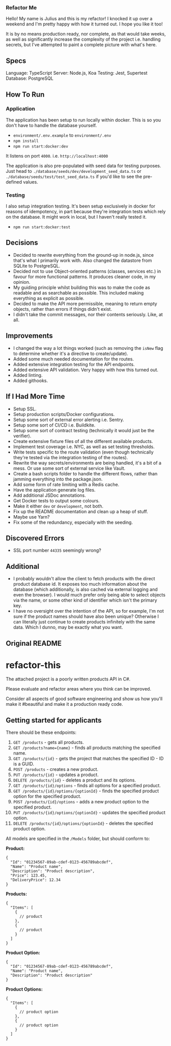 ### Refactor Me

Hello! My name is Julius and this is my refactor! I knocked it up over a weekend and I'm pretty happy with how it turned out. I hope you like it too!

It is by no means production ready, nor complete, as that would take weeks, as well as significantly increase the complexity of the project i.e. handling secrets, but I've attempted to paint a complete picture with what's here.

## Specs

Language: TypeScript
Server: Node.js, Koa
Testing: Jest, Supertest
Database: PostgreSQL

## How To Run

### Application

The application has been setup to run locally within docker. This is so you don't have to handle the database yourself.

- `environment/.env.example` to `environment/.env`
- `npm install`
- `npm run start:docker:dev`

It listens on port `4000`. i.e. `http://localhost:4000`

The application is also pre-populated with seed data for testing purposes. Just head to `./database/seeds/dev/development_seed_data.ts` or `./database/seeds/test/test_seed_data.ts` if you'd like to see the pre-defined values.

### Testing

I also setup integration testing. It's been setup exclusively in docker for reasons of idempotency, in part because they're integration tests which rely on the database. It might work in local, but I haven't really tested it.

- `npm run start:docker:test`

## Decisions

- Decided to rewrite everything from the ground-up in node.js, since that's what I primarily work with. Also changed the datastore from SQLite to PostgreSQL.
- Decided not to use Object-oriented patterns (classes, services etc.) in favour for more functional patterns. It produces cleaner code, in my opinion.
- My guiding principle whilst building this was to make the code as readable and as searchable as possible. This included making everything as explicit as possible.
- Decided to make the API more permissible, meaning to return empty objects, rather than errors if things didn't exist.
- I didn't take the commit messages, nor their contents seriously. Like, at all.

## Improvements

- I changed the way a lot things worked (such as removing the `isNew` flag to determine whether it's a directive to create/update).
- Added some much needed documentation for the routes.
- Added extensive integration testing for the API endpoints.
- Added extensive API validation. Very happy with how this turned out.
- Added linting.
- Added githooks.

## If I Had More Time

- Setup SSL.
- Setup production scripts/Docker configurations.
- Setup some sort of external error alerting i.e. Sentry.
- Setup some sort of CI/CD i.e. Buildkite.
- Setup some sort of contract testing (technically it would just be the verifier).
- Create extensive fixture files of all the different available products.
- Implement test coverage i.e. NYC, as well as set testing thresholds.
- Write tests specific to the route validation (even though technically they're tested via the integration testing of the routes).
- Rewrite the way secrets/environments are being handled, it's a bit of a mess. Or use some sort of external service like Vault.
- Create a bash scripts folder to handle the different flows, rather than jamming everything into the package.json.
- Add some form of rate limiting with a Redis cache.
- Have the application generate log files.
- Add additional JSDoc annotations.
- Get Docker tests to output some colours.
- Make it either `dev` or `development`, not both.
- Fix up the README documentation and clean up a heap of stuff.
- Maybe use Yarn?
- Fix some of the redundancy, especially with the seeding.

## Discovered Errors

- SSL port number `44335` seemingly wrong?

## Additional

- I probably wouldn't allow the client to fetch products with the direct product database id. It exposes too much information about the database (which additionally, is also cached via external logging and even the browser). I would much prefer only being able to select objects via the name, or some other kind of identifier which isn't the primary key.
- I have no oversight over the intention of the API, so for example, I'm not sure if the product names should have also been unique? Otherwise I can literally just continue to create products infinitely with the same data. Which I dunno, may be exactly what you want.

## Original README

# refactor-this
The attached project is a poorly written products API in C#.

Please evaluate and refactor areas where you think can be improved.

Consider all aspects of good software engineering and show us how you'll make it #beautiful and make it a production ready code.

## Getting started for applicants

There should be these endpoints:

1. `GET /products` - gets all products.
2. `GET /products?name={name}` - finds all products matching the specified name.
3. `GET /products/{id}` - gets the project that matches the specified ID - ID is a GUID.
4. `POST /products` - creates a new product.
5. `PUT /products/{id}` - updates a product.
6. `DELETE /products/{id}` - deletes a product and its options.
7. `GET /products/{id}/options` - finds all options for a specified product.
8. `GET /products/{id}/options/{optionId}` - finds the specified product option for the specified product.
9. `POST /products/{id}/options` - adds a new product option to the specified product.
10. `PUT /products/{id}/options/{optionId}` - updates the specified product option.
11. `DELETE /products/{id}/options/{optionId}` - deletes the specified product option.

All models are specified in the `/Models` folder, but should conform to:

**Product:**
```
{
  "Id": "01234567-89ab-cdef-0123-456789abcdef",
  "Name": "Product name",
  "Description": "Product description",
  "Price": 123.45,
  "DeliveryPrice": 12.34
}
```

**Products:**
```
{
  "Items": [
    {
      // product
    },
    {
      // product
    }
  ]
}
```

**Product Option:**
```
{
  "Id": "01234567-89ab-cdef-0123-456789abcdef",
  "Name": "Product name",
  "Description": "Product description"
}
```

**Product Options:**
```
{
  "Items": [
    {
      // product option
    },
    {
      // product option
    }
  ]
}
```
